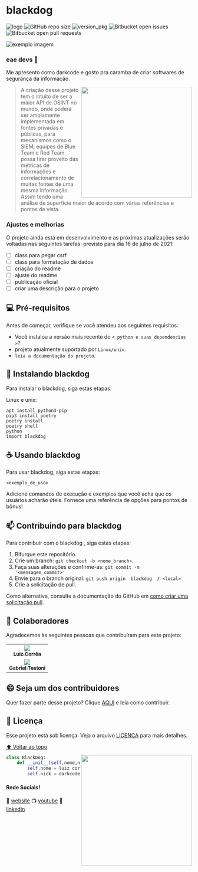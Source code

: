 # blackdog 
![logo](https://raw.githubusercontent.com/darkcode357/blackdog/master/data/icon.png)
![GitHub repo size](https://img.shields.io/github/repo-size/iuricode/README-template?style=for-the-badge)
![version_pkg](https://img.shields.io/pypi/pyversions/blackdog?style=for-the-badge)
![Bitbucket open issues](https://img.shields.io/bitbucket/issues/iuricode/README-template?style=for-the-badge)
![Bitbucket open pull requests](https://img.shields.io/bitbucket/pr-raw/iuricode/README-template?style=for-the-badge)

<img src="exemplo-image.png" alt="exemplo imagem">

### eae devs 👋
Me apresento como darkcode e gosto pra caramba de criar softwares de segurança da informação. 

<img align="right" width="300" src="https://miro.medium.com/max/724/1*Dpf3zGMTvMZ94ydA2qIYmA.png" /> 

>A criação desse projeto tem o intuito de ser a maior API de OSINT no mundo, onde poderá ser amplamente implementada em fontes privadas e públicas, para mecanismos como o SIEM, equipes de Blue Team e Red Team possa tirar proveito das métricas de informações e correlacionamento de muitas fontes de uma mesma informação. Assim tendo uma análise de superfície maior de acordo com várias referências e pontos de vista.  

### Ajustes e melhorias

O projeto ainda está em desenvolvimento e as próximas atualizações serão voltadas nas seguintes tarefas:
previsto para dia 16 de julho de 2021:

- [ ] class para pegar csrf
- [ ] class para formatação de dados 
- [ ] criação do readme 
- [ ] ajuste do readme 
- [ ] publicação oficial 
- [ ] criar uma descrição para o projeto 

## 💻 Pré-requisitos

Antes de começar, verifique se você atendeu aos seguintes requisitos:

* Você instalou a versão mais recente do `< python e suas dependencias >`?
* projeto atualmente suportado por `Linux/unix`. 
* `leia a documentação do projeto`.

## 🚀 Instalando  blackdog 

Para instalar o blackdog, siga estas etapas:

Linux e unix:
```
apt install python3-pip
pip3 install poetry
poetry install 
poetry shell 
python 
import blackdog 
```

## ☕ Usando blackdog

Para usar blackdog, siga estas etapas:

```
<exemplo_de_uso>
```

Adicione comandos de execução e exemplos que você acha que os usuários acharão úteis. Fornece uma referência de opções para pontos de bônus!

## 📫 Contribuindo para blackdog 
Para contribuir com o blackdog , siga estas etapas:

1. Bifurque este repositório.
2. Crie um branch: `git checkout -b <nome_branch>`.
3. Faça suas alterações e confirme-as: `git commit -m '<mensagem_commit>'`
4. Envie para o branch original: `git push origin  blackdog  / <local>`
5. Crie a solicitação de pull.

Como alternativa, consulte a documentação do GitHub em [como criar uma solicitação pull](https://help.github.com/en/github/collaborating-with-issues-and-pull-requests/creating-a-pull-request).

## 🤝 Colaboradores

Agradecemos às seguintes pessoas que contribuíram para este projeto:

<table>
  <tr>
    <td align="center">
      <a href="#">
        <img src="https://media-exp1.licdn.com/dms/image/C4E03AQETeN8Ae_G47Q/profile-displayphoto-shrink_800_800/0/1588520685826?e=1628726400&v=beta&t=P_vFOy63koI9rr3D_ndXC0ZPcSPwzDRX0PAn_UHEBfQ"/><br>
        <sub>
          <b>Luiz Corrêa</b>
        </sub>
      </a>
    </td>
  <tr>
    <td align="center">
      <a href="#">
        <img src="https://media-exp1.licdn.com/dms/image/C5603AQFIjR4zTdUOfA/profile-displayphoto-shrink_400_400/0/1609254173063?e=1628726400&v=beta&t=g0INNW4_eji1ZNFfxHBZuIma37IpUg1SyCcBQhC3Akc"/><br>
        <sub>
          <b>Gabriel Testoni  </b>
        </sub>
      </a>
    </td>    
</table>


## 😄 Seja um dos contribuidores<br>

Quer fazer parte desse projeto? Clique [AQUI](CONTRIBUTING.md) e leia como contribuir.

## 📝 Licença

Esse projeto está sob licença. Veja o arquivo [LICENÇA](LICENSE.md) para mais detalhes.

[⬆ Voltar ao topo](#blackdog)<br>


<img align="right" width="300" src="https://i2.wp.com/allhtaccess.info/wp-content/uploads/2018/03/programming.gif?fit=1281%2C716&ssl=1" />

```python
class BlackDog:
    def __init__(self,nome,nick):
        self.nome = luiz correa
        self.nick = darkcode0x00
```


#### Rede Sociais!

🏡 [website][website]
📺 [youtube][youtube]
👔 [linkedin][linkedin]


[website]: https://www.darkcode0x00.com.br/
[youtube]: https://youtube.com/c/professordarkcode
[linkedin]: https://www.linkedin.com/in/luizgustavocorrea/

